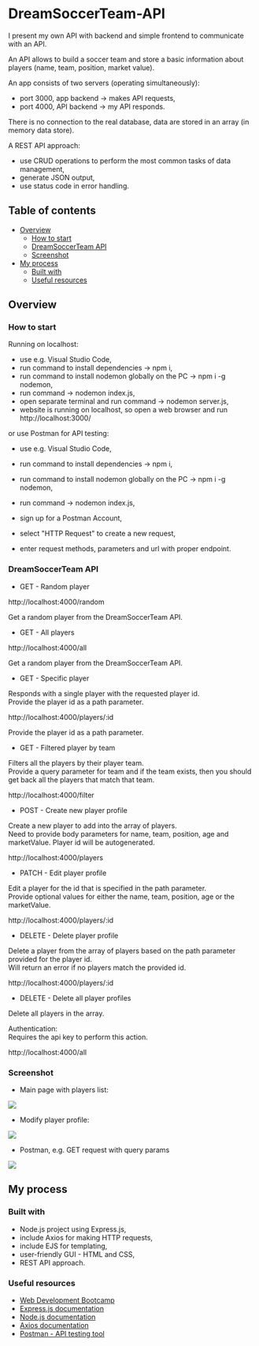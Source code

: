 # DreamSoccerTeam-API

I present my own API with backend and simple frontend to communicate with an API.

An API allows to build a soccer team and store a basic information about players (name, team, position, market value).

An app consists of two servers (operating simultaneously):

- port 3000, app backend -> makes API requests,
- port 4000, API backend -> my API responds.

There is no connection to the real database, data are stored in an array (in memory data store).

A REST API approach:

- use CRUD operations to perform the most common tasks of data management,
- generate JSON output,
- use status code in error handling.

## Table of contents

- [Overview](#overview)
  - [How to start](#how-to-start)
  - [DreamSoccerTeam API](#dreamsoccerteam-api)
  - [Screenshot](#screenshot)
- [My process](#my-process)
  - [Built with](#built-with)
  - [Useful resources](#useful-resources)

## Overview

### How to start

Running on localhost:

- use e.g. Visual Studio Code,
- run command to install dependencies -> npm i,
- run command to install nodemon globally on the PC -> npm i -g nodemon,
- run command -> nodemon index.js,
- open separate terminal and run command -> nodemon server.js,
- website is running on localhost, so open a web browser and run http://localhost:3000/

or use Postman for API testing:

- use e.g. Visual Studio Code,
- run command to install dependencies -> npm i,
- run command to install nodemon globally on the PC -> npm i -g nodemon,
- run command -> nodemon index.js,

- sign up for a Postman Account,
- select "HTTP Request" to create a new request,
- enter request methods, parameters and url with proper endpoint.

### DreamSoccerTeam API

- GET - Random player

http://localhost:4000/random

Get a random player from the DreamSoccerTeam API.

- GET - All players

http://localhost:4000/all

Get a random player from the DreamSoccerTeam API.

- GET - Specific player

Responds with a single player with the requested player id.\
Provide the player id as a path parameter.

http://localhost:4000/players/:id

Provide the player id as a path parameter.

- GET - Filtered player by team

Filters all the players by their player team.\
Provide a query parameter for team and if the team exists, then you should get back all the players that match that team.

http://localhost:4000/filter

- POST - Create new player profile

Create a new player to add into the array of players.\
Need to provide body parameters for name, team, position, age and marketValue. Player id will be autogenerated.

http://localhost:4000/players

- PATCH - Edit player profile

Edit a player for the id that is specified in the path parameter.\
Provide optional values for either the name, team, position, age or the marketValue.

http://localhost:4000/players/:id

- DELETE - Delete player profile

Delete a player from the array of players based on the path parameter provided for the player id.\
Will return an error if no players match the provided id.

http://localhost:4000/players/:id

- DELETE - Delete all player profiles

Delete all players in the array.

Authentication:\
Requires the api key to perform this action.

http://localhost:4000/all

### Screenshot

- Main page with players list:

![](./readme/players.jpg)

- Modify player profile:

![](./readme/modify-profile.jpg)

- Postman, e.g. GET request with query params

![](./readme/postman-filtering-results.jpg)

## My process

### Built with

- Node.js project using Express.js,
- include Axios for making HTTP requests,
- include EJS for templating,
- user-friendly GUI - HTML and CSS,
- REST API approach.

### Useful resources

- [Web Development Bootcamp](https://www.udemy.com/course/the-complete-web-development-bootcamp)
- [Express.js documentation](https://expressjs.com/)
- [Node.js documentation](https://nodejs.org/docs/latest/api/)
- [Axios documentation](https://axios-http.com/docs/intro)
- [Postman - API testing tool](https://www.postman.com/)
